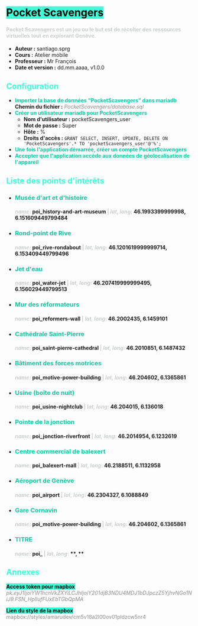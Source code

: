 <style>
titleStyle { color: rgb(62, 255, 213) }
subtitleStyle { color: rgb(11, 204, 162) }
subtext { color: rgb(204, 207, 207) }
graytext { color: rgb(141, 141, 141) }

mark {
    background-color :rgb(62, 255, 213);
}
</style>

# <mark>Pocket Scavengers</mark>
#### <subtext> Pocket Scavengers est un jeu ou le but est de récolter des ressources virtuelles tout en explorant Genève.</subtext>
- **Auteur :** santiago.sprg
- **Cours :** Atelier mobile
- **Professeur :** Mr François
- **Date et version :** dd.mm.aaaa, v1.0.0 

## <titleStyle>**Configuration**</titleStyle>

- <subtitleStyle>**Importer la base de données "PocketScavengers" dans mariadb**</subtitleStyle><br>
    **Chemin du fichier :**<graytext> _PocketScavengers/database.sql_</graytext>
- <subtitleStyle>**Créer un utilisateur mariadb pour PocketScavengers**</subtitleStyle>
    - **Nom d'utilisateur :** pocketScavengers_user
    - **Mot de passe :** Super
    - **Hôte :** %
    - **Droits d'accès :** `GRANT SELECT, INSERT, UPDATE, DELETE ON 'PocketScavengers'.* TO 'pocketScavengers_user'@'%';`
- <subtitleStyle>**Une fois l'application démarrée, créer un compte PocketScavengers**</subtitleStyle><br>
- <subtitleStyle>**Accepter que l'application accède aux données de géolocalisation de l'appareil**</subtitleStyle><br>



## <titleStyle>**Liste des points d'intérêts**</titleStyle>
- ### <subtitleStyle>Musée d'art et d'histoire</subtitleStyle>
  #### <subtext>_name_:</subtext> **poi_history-and-art-museum** <subtext> | _lat, long_:</subtext> **46.1993399999998, 6.151609449799484**</subtext>

- ### <subtitleStyle>Rond-point de Rive</subtitleStyle>
  #### <subtext>_name_:</subtext> **poi_rive-rondabout** <subtext> | _lat, long_:</subtext> **46.1201619999999714, 6.153409449799496**</subtext>

- ### <subtitleStyle>Jet d'eau</subtitleStyle>
  #### <subtext>_name_:</subtext> **poi_water-jet** <subtext> | _lat, long_:</subtext> **46.207419999999495, 6.156029449799513**</subtext>

- ### <subtitleStyle>Mur des réformateurs</subtitleStyle>
  #### <subtext>_name_:</subtext> **poi_reformers-wall** <subtext> | _lat, long_:</subtext> **46.2002435, 6.1459101**</subtext>

- ### <subtitleStyle>Cathédrale Saint-Pierre</subtitleStyle>
  #### <subtext>_name_:</subtext> **poi_saint-pierre-cathedral**<subtext> | _lat, long_:</subtext> **46.2010851, 6.1487432**

- ### <subtitleStyle>Bâtiment des forces motrices</subtitleStyle>
  #### <subtext>_name_:</subtext> **poi_motive-power-building**<subtext> | _lat, long_:</subtext> **46.204602, 6.1365861**

- ### <subtitleStyle>Usine (boîte de nuit)</subtitleStyle>
  #### <subtext>_name_:</subtext> **poi_usine-nightclub**<subtext> | _lat, long_:</subtext> **46.204015, 6.136018**

- ### <subtitleStyle>Pointe de la jonction</subtitleStyle>
  #### <subtext>_name_:</subtext> **poi_jonction-riverfront**<subtext> | _lat, long_:</subtext> **46.2014954, 6.1232619**

- ### <subtitleStyle>Centre commercial de balexert</subtitleStyle>
  #### <subtext>_name_:</subtext> **poi_balexert-mall**<subtext> | _lat, long_:</subtext> **46.2188511, 6.1132958**

- ### <subtitleStyle>Aéroport de Genève</subtitleStyle>
  #### <subtext>_name_:</subtext> **poi_airport**<subtext> | _lat, long_:</subtext> **46.2304327, 6.1088849**

- ### <subtitleStyle>Gare Cornavin</subtitleStyle>
  #### <subtext>_name_:</subtext> **poi_motive-power-building**<subtext> | _lat, long_:</subtext> **46.204602, 6.1365861**

- ### <subtitleStyle>TITRE</subtitleStyle>
  #### <subtext>_name_:</subtext> **poi_**<subtext> | _lat, long_:</subtext> **, **

## <titleStyle>**Annexes**</titleStyle>
<mark>**Access token pour mapbox**</mark><br>
<graytext>_pk.eyJ1IjoiYW1hcnVkZXYiLCJhIjoiY201djB3NDU4MDJ1bDJpczZ5YjhvNGo1NiJ9.FSN_HpllufFUxEbTGbQpMA_</graytext>

<mark>**Lien du style de la mapbox**</mark><br>
<graytext>mapbox://styles/amarudev/cm5v18a2l00ov01pldzcw5nr4</graytext>